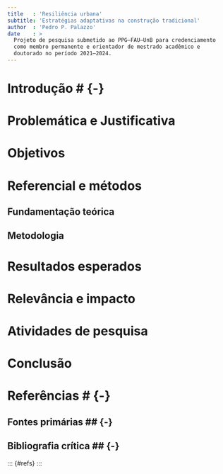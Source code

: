 ```yaml
---
title   : 'Resiliência urbana'
subtitle: 'Estratégias adaptativas na construção tradicional'
author  : 'Pedro P. Palazzo'
date    : >
  Projeto de pesquisa submetido ao PPG–FAU–UnB para credenciamento
  como membro permanente e orientador de mestrado acadêmico e
  doutorado no período 2021–2024.
---
```


# Introdução # {-}

# Problemática e Justificativa #

# Objetivos #

# Referencial e métodos #

## Fundamentação teórica ##

## Metodologia ##

# Resultados esperados #

# Relevância e impacto #

# Atividades de pesquisa #

# Conclusão #

# Referências # {-}

## Fontes primárias ## {-}

## Bibliografia crítica ## {-}

::: {#refs}
:::

